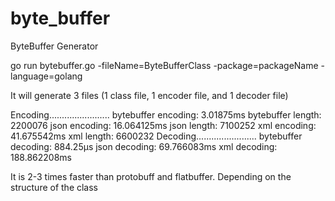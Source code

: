 # byte_buffer
ByteBuffer Generator

go run bytebuffer.go -fileName=ByteBufferClass -package=packageName -language=golang

It will generate 3 files (1 class file, 1 encoder file, and 1 decoder file)

Encoding........................
bytebuffer encoding:  3.01875ms
bytebuffer length:  2200076
json encoding:  16.064125ms
json length:  7100252
xml encoding:  41.675542ms
xml length:  6600232
Decoding........................
bytebuffer decoding:  884.25µs
json decoding:  69.766083ms
xml decoding:  188.862208ms

It is 2-3 times faster than protobuff and flatbuffer. Depending on the structure of the class
